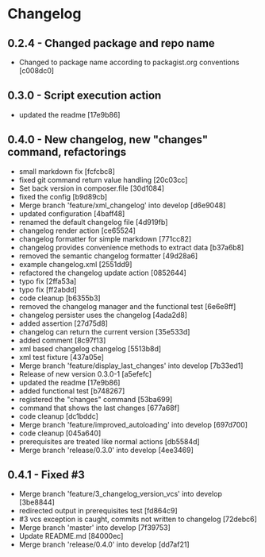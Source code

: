 # Changelog

## 0.2.4 - Changed package and repo name

* Changed to package name according to packagist.org conventions [c008dc0]

## 0.3.0 - Script execution action

* updated the readme [17e9b86]

## 0.4.0 - New changelog, new "changes" command, refactorings

* small markdown fix [fcfcbc8]
* fixed git command return value handling [20c03cc]
* Set back version in composer.file [30d1084]
* fixed the config [b9d89cb]
* Merge branch 'feature/xml_changelog' into develop [d6e9048]
* updated configuration [4baff48]
* renamed the default changelog file [4d919fb]
* changelog render action [ce65524]
* changelog formatter for simple markdown [771cc82]
* changelog provides convenience methods to extract data [b37a6b8]
* removed the semantic changelog formatter [49d28a6]
* example changelog.xml [2551dd9]
* refactored the changelog update action [0852644]
* typo fix [2ffa53a]
* typo fix [ff2abdd]
* code cleanup [b6355b3]
* removed the changelog manager and the functional test [6e6e8ff]
* changelog persister uses the changelog [4ada2d8]
* added assertion [27d75d8]
* changelog can return the current version [35e533d]
* added comment [8c97f13]
* xml based changelog changelog [5513b8d]
* xml test fixture [437a05e]
* Merge branch 'feature/display_last_changes' into develop [7b33ed1]
* Release of new version 0.3.0-1 [a5efefc]
* updated the readme [17e9b86]
* added functional test [b748267]
* registered the "changes" command [53ba699]
* command that shows the last changes [677a68f]
* code cleanup [dc1bddc]
* Merge branch 'feature/improved_autoloading' into develop [697d700]
* code cleanup [045a640]
* prerequisites are treated like normal actions [db5584d]
* Merge branch 'release/0.3.0' into develop [4ee3469]

## 0.4.1 - Fixed #3

* Merge branch 'feature/3_changelog_version_vcs' into develop [3be8844]
* redirected output in prerequisites test [fd864c9]
* #3 vcs exception is caught, commits not written to changelog [72debc6]
* Merge branch 'master' into develop [7f39753]
* Update README.md [84000ec]
* Merge branch 'release/0.4.0' into develop [dd7af21]
